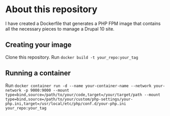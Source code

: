 # About this repository
I have created a Dockerfile that generates a PHP FPM image that contains all
the necessary pieces to manage a Drupal 10 site.

## Creating your image
Clone this repository.
Run `docker build -t your_repo:your_tag`

## Running a container
Run `docker container run -d --name your-container-name --network your-network -p 9000:9000 --mount type=bind,source=/path/to/your/code,target=/your/target/path --mount type=bind,source=/path/to/your/custom/php-settings/your-php.ini,target=/usr/local/etc/php/conf.d/your-php.ini your_repo:your_tag`
